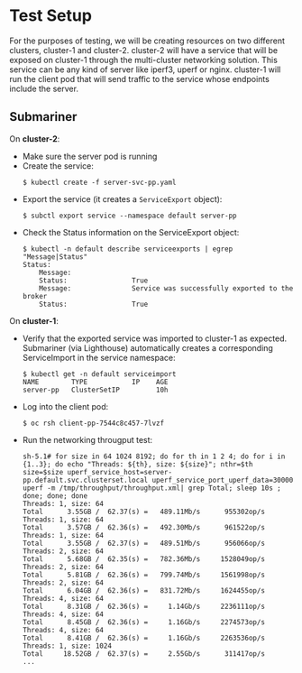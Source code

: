 # Test Setup

For the purposes of testing, we will be creating resources on two different clusters, cluster-1 and cluster-2. cluster-2 will have a service that will be exposed on cluster-1 through the multi-cluster networking solution. This service can be any kind of server like iperf3, uperf or nginx. cluster-1 will run the client pod that will send traffic to the service whose endpoints include the server.

## Submariner

On **cluster-2**:
 - Make sure the server pod is running
 - Create the service:
    ```
    $ kubectl create -f server-svc-pp.yaml
    ```
 - Export the service (it creates a `ServiceExport` object):
    ```
    $ subctl export service --namespace default server-pp
    ```
 - Check the Status information on the ServiceExport object:
    ```
    $ kubectl -n default describe serviceexports | egrep "Message|Status"
    Status:
        Message:
        Status:                True
        Message:               Service was successfully exported to the broker
        Status:                True
    ```

On **cluster-1**:
 - Verify that the exported service was imported to cluster-1 as expected. Submariner (via Lighthouse) automatically creates a corresponding ServiceImport in the service namespace:
    ```
    $ kubectl get -n default serviceimport
    NAME        TYPE           IP    AGE
    server-pp   ClusterSetIP         10h
    ```
 - Log into the client pod:
    ```
    $ oc rsh client-pp-7544c8c457-7lvzf
    ```
 - Run the networking througput test:
    ```
    sh-5.1# for size in 64 1024 8192; do for th in 1 2 4; do for i in {1..3}; do echo "Threads: ${th}, size: ${size}"; nthr=$th size=$size uperf_service_host=server-pp.default.svc.clusterset.local uperf_service_port_uperf_data=30000 uperf -m /tmp/throughput/throughput.xml| grep Total; sleep 10s ; done; done; done
    Threads: 1, size: 64
    Total      3.55GB /  62.37(s) =   489.11Mb/s      955302op/s
    Threads: 1, size: 64
    Total      3.57GB /  62.36(s) =   492.30Mb/s      961522op/s
    Threads: 1, size: 64
    Total      3.55GB /  62.37(s) =   489.51Mb/s      956066op/s
    Threads: 2, size: 64
    Total      5.68GB /  62.35(s) =   782.36Mb/s     1528049op/s
    Threads: 2, size: 64
    Total      5.81GB /  62.36(s) =   799.74Mb/s     1561998op/s
    Threads: 2, size: 64
    Total      6.04GB /  62.36(s) =   831.72Mb/s     1624455op/s
    Threads: 4, size: 64
    Total      8.31GB /  62.36(s) =     1.14Gb/s     2236111op/s
    Threads: 4, size: 64
    Total      8.45GB /  62.36(s) =     1.16Gb/s     2274573op/s
    Threads: 4, size: 64
    Total      8.41GB /  62.36(s) =     1.16Gb/s     2263536op/s
    Threads: 1, size: 1024
    Total     18.52GB /  62.37(s) =     2.55Gb/s      311417op/s
    ...
    ```